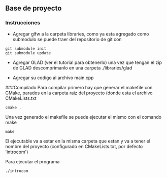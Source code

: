## Base de proyecto
### Instrucciones
* Agregar glfw a la carpeta libraries, como ya esta agregado como submodulo se puede traer del repositorio de git con 
```
git submodule init
git submodule update
```
* Agregar GLAD (ver el tutorial para obtenerlo)
una vez que tengan el zip de GLAD descomprimanlo en una carpeta ./libraries/glad

* Agregar su codigo al archivo main.cpp

###Compilado
Para compilar primero hay que generar el makefile con CMake, parados en la carpeta raiz del proyecto (donde esta el archivo CMakeLists.txt
```
cmake .
```
Una vez generado el makefile se puede ejecutar el mismo con el comando make

```
make
```

El ejecutable va a estar en la misma carpeta que estan y va a tener el nombre del proyecto (configurado en CMakeLists.txt, por defecto 'introcom')

Para ejecutar el programa

```
./introcom
```

